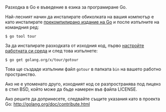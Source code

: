 Разходка в Go е въведение в езика за програмиране Go.

Най-лесният начин да инсталирате обиколката на вашия компютър е като инсталирате
[прекомпилирано издание на Go](https://golang.org/dl/) и после изпълните на командния ред:

	$ go tool tour

За да инсталирате разходката от изходния код, първо
[настройте работната си среда](https://golang.org/doc/code.html) и след това изпълнете:

	$ go get golang.org/x/tour/gotour

Това ще създаде изпълним файл `gotour` в папката `bin` на вашето работно пространство.

Ако не е упоменато друго, изходният код  се разпространява под лиценз в стил BSD,
който може да бъде намерен във файла LICENSE.

Ако решите да допринесете, следвайте същите указания като в проекта Go:
http://golang.org/doc/contribute.html
